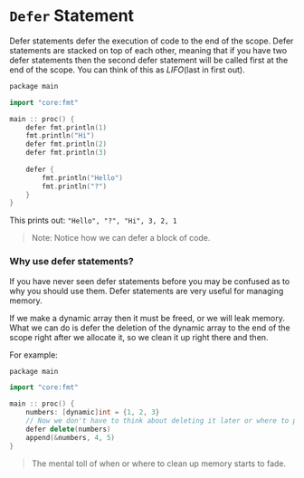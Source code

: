 # `Defer` Statement

Defer statements defer the execution of code to the end of the scope.
Defer statements are stacked on top of each other, meaning that if you have two defer statements then the second defer statement will be called first at the end of the scope.
You can think of this as *LIFO*(last in first out).

```cpp
package main

import "core:fmt"

main :: proc() {
    defer fmt.println(1)
    fmt.println("Hi")
    defer fmt.println(2)
    defer fmt.println(3)
    
    defer {
        fmt.println("Hello")
        fmt.println("?")
    }
}
```

This prints out: 
``
"Hello", "?", "Hi", 3, 2, 1
``

> Note: Notice how we can defer a block of code.

### Why use defer statements?
If you have never seen defer statements before you may be confused as to why you should use them.
Defer statements are very useful for managing memory.

If we make a dynamic array then it must be freed, or we will leak memory. 
What we can do is defer the deletion of the dynamic array to the end of the scope right after we allocate it, so we clean it up right there and then.

For example:
```cpp
package main

import "core:fmt"

main :: proc() {
    numbers: [dynamic]int = {1, 2, 3}
    // Now we don't have to think about deleting it later or where to put it. Clean it up right there.
    defer delete(numbers)
    append(&numbers, 4, 5)
}
```

> The mental toll of when or where to clean up memory starts to fade.